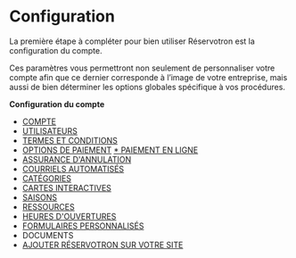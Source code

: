 # Configuration


La première étape à compléter pour bien utiliser Réservotron est la configuration du compte. 

Ces paramètres vous permettront non seulement de personnaliser votre compte afin que ce dernier corresponde à l’image de votre entreprise, mais aussi de bien déterminer les options globales spécifique à vos procédures.


 **Configuration du compte**
* [COMPTE](configuration_administrative.md)
* [UTILISATEURS](gestion_des_utilisateurs.md)
* [TERMES ET CONDITIONS](termes_et_conditions.md)
* [OPTIONS DE PAIEMENT](options_de_paiement.md)
[* PAIEMENT EN LIGNE](paiement_en_ligne.md)
* [ASSURANCE D'ANNULATION](assurance_dannulation.md)
* [COURRIELS AUTOMATISÉS](courriels_automatises.md)
* [CATÉGORIES](cat.md)
* [CARTES INTERACTIVES](cartes_interactives.md)
* [SAISONS](saisons.md)
* [RESSOURCES](assignation_de_ressources.md)
* [HEURES D'OUVERTURES](heures_douverture.md)
* [FORMULAIRES PERSONNALISÉS](formulaires_personnalises.md)
* DOCUMENTS
* [AJOUTER RÉSERVOTRON SUR VOTRE SITE](ajoutez_reservotron_sur_votre_site.md)